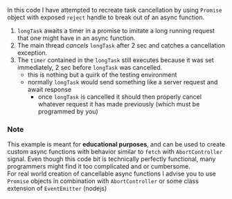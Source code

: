 In this code I have attempted to recreate task cancellation by using `Promise` object with exposed `reject` handle to break out of an async function.       
1. `longTask` awaits a timer in a promise to imitate a long running request that one might have in an async function.      
2. The main thread *cancels* `longTask` after 2 sec and catches a cancellation exception.       
3. The `timer` contained in the `longTask` still executes because it was set immediately, 2 sec before `longTask` was cancelled.        
   - this is nothing but a quirk of the testing environment
   - normally `longTask` would send something like a server request and await response
     - once `longTask` is cancelled it should then properly cancel whatever request it has made previously (which must be programmed by you)
### Note
This example is meant for **educational purposes**, and can be used to create custom async functions with behavior similar to `fetch` with `AbortController` signal.
Even though this code bit is technically perfectly functional, many programmers might find it too complicated and or cumbersome.       
For real world creation of cancellable async functions I advise you to use `Promise` objects in combination with `AbortController` or some class extension of `EventEmitter` (nodejs)

